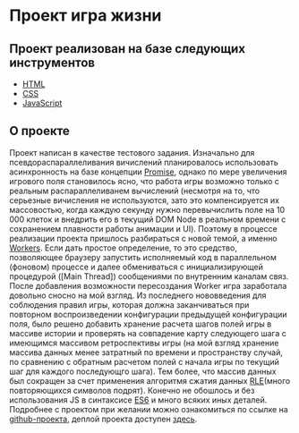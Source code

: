 # Проект игра жизни

## Проект реализован на базе следующих инструментов

-   [HTML](https://ru.wikipedia.org/wiki/HTML)
-   [CSS](https://ru.wikipedia.org/wiki/CSS)
-   [JavaScript](https://ru.wikipedia.org/wiki/JavaScript)

## О проекте
Проект написан в качестве тестового задания. Изначально для псевдораспараллеливания вичислений планировалось использовать асинхронность на базе концепции [Promise](https://developer.mozilla.org/ru/docs/Web/JavaScript/Reference/Global_Objects/Promise), однако по мере увеличения игрового поля становилось ясно, что работа игры возможно только с реальным распараллеливанем вычислений (несмотря на то, что серьезные вичисления не используются, зато это компенсируется их массовостью, когда каждую секунду нужно перевычислить поле на 10 000 клеток и внедрить его в текущий DOM Node в реальном времени с сохранением плавности работы анимации и UI). Поэтому в процессе реализации проекта пришлось разбираться с новой темой, а именно [Workers](https://developer.mozilla.org/ru/docs/Web/API/Web_Workers_API/Using_web_workers). Если дать простое определение, то это средство, позволяющее браузеру запустить исполняемый код в параллельном (фоновом) процессе и далее обмениваться с инициализирующей процедурой ([Main Thread]) сообщениями по внутренним каналам связ. После добавления возможности пересоздания Worker игра заработала довольно сносно на мой взгляд. Из последнего нововведения для соблюдения правил игры, которая должна заканчиваться при повторном воспроизведении конфигурации предыдущей конфигурации поля, было решено добавить хранение расчета шагов полей игры в массиве истории и проверять на совпадение карту следующего шага с имеющимся массивом ретроспективы игры (на мой взгляд хранение массива данных менее затратный по времени и пространству случай, по сравнению с обратным расчетом полей с начала игры по текущий шаг для каждого последующго шага). Тем более, что массив данных был сокращен за счет применения алгоритмя сжатия данных [RLE](https://ru.wikipedia.org/wiki/%D0%9A%D0%BE%D0%B4%D0%B8%D1%80%D0%BE%D0%B2%D0%B0%D0%BD%D0%B8%D0%B5_%D0%B4%D0%BB%D0%B8%D0%BD_%D1%81%D0%B5%D1%80%D0%B8%D0%B9)(много повторяющихся символов подрят). Конечно не обошлось и без использования JS в синтаксисе [ES6](https://ru.wikipedia.org/wiki/ECMAScript) и много всяких иных деталей.
Подробнее с проектом при желании можно ознакомиться по ссылке на [github-проекта](https://github.com/STAS-X/game_live),
деплой проекта доступен [здесь](https://euphonious-gelato-443e5c.netlify.app/).
